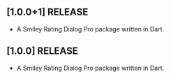 ## [1.0.0+1] RELEASE
* A Smiley Rating Dialog Pro package written in Dart.

## [1.0.0] RELEASE
* A Smiley Rating Dialog Pro package written in Dart.
